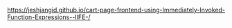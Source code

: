 https://jeshjangid.github.io/cart-page-frontend-using-Immediately-Invoked-Function-Expressions--IIFE-/
